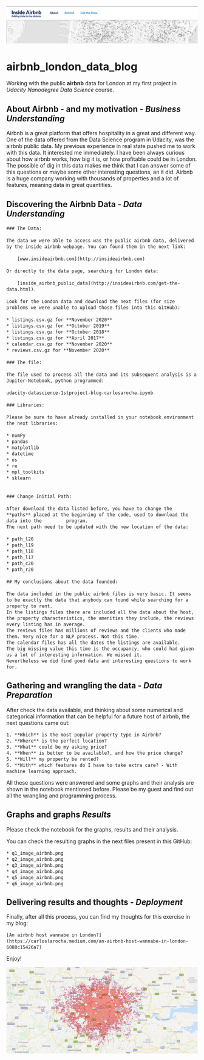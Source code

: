![alt text](readme-title.png "Title")

# airbnb_london_data_blog

Working with the public **airbnb** data for London at my first project in _Udacity Nanodegree Data Science_ course.

## About Airbnb - and my motivation - _Business Understanding_


Airbnb is a great platform that offers hospitality in a great and different way.
One of the data offered from the Data Science program in Udacity, was the airbnb public data.
My previous experience in real state pushed me to work with this data. It interested me immediately.
I have been always curious about how airbnb works, how big it is, or how profitable could be in London. The possible of dig in this data makes me think that I can answer some of this questions or maybe some other interesting questions, an it did.
Airbnb is a huge company working with thousands of properties and a lot of features, meaning data in great quantities.


## Discovering the Airbnb Data - _Data Understanding_

	### The Data:
	
	The data we were able to access was the public airbnb data, delivered by the inside airbnb webpage. You can found them in the next link:
	
		[www.insideairbnb.com](http://insideairbnb.com)

	Or directly to the data page, searching for London data:
	
		[inside_airbnb_public_data](http://insideairbnb.com/get-the-data.html).

	Look for the London data and download the next files (for size problems we were unable to upload those files into this GitHub):

	* listings.csv.gz for **November 2020**
	* listings.csv.gz for **October 2019**
	* listings.csv.gz for **October 2018**
	* listings.csv.gz for **April 2017**
	* calendar.csv.gz for **November 2020**
	* reviews.csv.gz for **November 2020**

	### The file:

	The file used to process all the data and its subsequent analysis is a Jupiter-Notebook, python programmed:

	udacity-datascience-1stproject-blog-carlosarocha.ipynb

	### Libraries:

	Please be sure to have already installed in your notebook environment the next libraries:

	* numPy
	* pandas
	* matplotlib
	* datetime
	* os
	* re
	* mpl_toolkits
	* sklearn


	### Change Initial Path:

	After download the data listed before, you have to change the **paths** placed at the beginning of the code, used to download the data into the 		program.
	The next path need to be updated with the new location of the data:

	* path_l20
	* path_l19
	* path_l18
	* path_l17
	* path_c20
	* path_r20

	## My conclusions about the data founded:

	The data included in the public airbnb files is very basic. It seems to be exactly the data that anybody can found while searching for a property to rent. 
	In the listings files there are included all the data about the host, the property characteristics, the amenities they include, the reviews every listing has in average.
	The reviews files has millions of reviews and the clients who made them. Very nice for a NLP process. Not this time.
	The calendar files has all the dates the listings are available.
	The big missing value this time is the occupancy, who could had given us a lot of interesting information. We missed it.
	Nevertheless we did find good data and interesting questions to work for.

## Gathering and wrangling the data - _Data Preparation_

After check the data available, and thinking about some numerical and categorical information that can be helpful for a future host of airbnb, the next questions came out:

	1. **Which** is the most popular property type in Airbnb?
	2. **Where** is the perfect location?
	3. **What** could be my asking price?
	4. **When** is better to be available?, and how the price change?
	5. **Will** my property be rented?
	6. **With** which features do I have to take extra care? - With machine learning approach.

All these questions were answered and some graphs and their analysis are shown in the notebook mentioned before.
Please be my guest and find out all the wrangling and programming process. 

	
## Graphs and graphs _Results_

Please check the notebook for the graphs, results and their analysis.

You can check the resulting graphs in the next files present in this GitHub:

	* q1_image_airbnb.png
	* q2_image_airbnb.png
	* q3_image_airbnb.png
	* q4_image_airbnb.png
	* q5_image_airbnb.png
	* q6_image_airbnb.png


## Delivering results and thoughts - _Deployment_

Finally, after all this process, you can find my thoughts for this exercise in my blog:

	[An airbnb host wannabe in London?](https://carloslarocha.medium.com/an-airbnb-host-wannabe-in-london-6088c15426a7)

Enjoy!

![alt text](airbnb_properties_london2020.png "ending")




